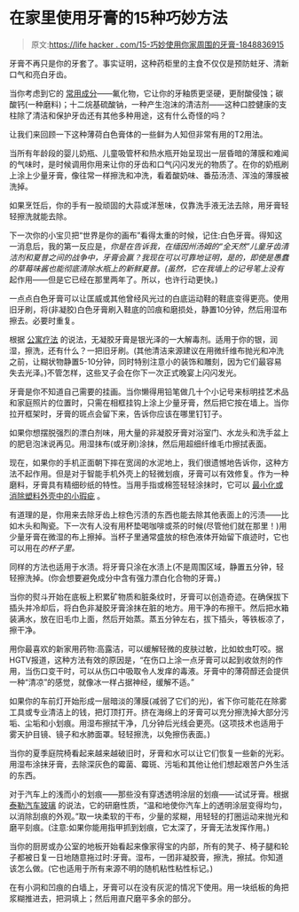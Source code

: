 # 在家里使用牙膏的15种巧妙方法

> 原文:[https://life hacker . com/15-巧妙使用你家周围的牙膏-1848836915](https://lifehacker.com/15-clever-ways-to-use-toothpaste-around-your-home-1848836915)

牙膏不再只是你的牙套了。事实证明，这种药柜里的主食不仅仅是预防蛀牙、清新口气和亮白牙齿。

当你考虑到它的 [常用成分](https://www.deltadentalins.com/oral_health/whats-in-your-toothpaste.html)——氟化物，它让你的牙釉质更坚硬，更耐酸侵蚀；碳酸钙(一种磨料)；十二烷基硫酸钠，一种产生泡沫的清洁剂——这种口腔健康的支柱除了清洁和保护牙齿还有其他多种用途，这有什么奇怪的吗？

让我们来回顾一下这种薄荷白色膏体的一些鲜为人知但非常有用的T2用法。

当所有年龄段的婴儿奶瓶、儿童吸管杯和热水瓶开始呈现出一层昏暗的薄膜和难闻的气味时，是时候调用你用来让你的牙齿和口气闪闪发光的物质了。在你的奶瓶刷上涂上少量牙膏，像往常一样擦洗和冲洗，看着酸奶味、番茄汤渍、浑浊的薄膜被洗掉。

如果烹饪后，你的手有一股顽固的大蒜或洋葱味，仅靠洗手液无法去除，用牙膏轻轻擦洗就能去除。

下一次你的小宝贝把“世界是你的画布”看得太重的时候，记住:白色牙膏。得知这一消息后，我的第一反应是，*你是在告诉我，在缅因州汤姆的“全天然”儿童牙齿清洁剂和夏普之间的战争中，牙膏会赢？*我现在可以可靠地证明，是的，即使是愚蠢的草莓味酱也能彻底清除水瓶上的新鲜夏普。(虽然，它在我墙上的记号笔上*没有*起作用——但是它已经在那里两年了。所以，也许行动更快。)

一点点白色牙膏可以让匡威或其他曾经风光过的白底运动鞋的鞋底变得更亮。使用旧牙刷，将(非凝胶)白色牙膏刷入鞋底的凹痕和磨损处，静置10分钟，然后用湿布擦去。必要时重复。

根据 [公寓疗法](https://www.apartmenttherapy.com/how-to-polish-silver-with-toothpaste-210817) 的说法，无凝胶牙膏是银光泽的一大解毒剂。适用于你的银，润湿，擦洗，还有什么？一把旧牙刷。(其他清洁来源建议在用微纤维布抛光和冲洗之前，让糊状物静置5-10分钟，同时特别注意小的装饰和雕刻，因为它们最容易失去光泽。)不管怎样，这些叉子会在你下一次正式晚宴上闪闪发光。

牙膏是你不知道自己需要的挂画。当你懒得用铅笔做几十个小记号来标明挂艺术品和家庭照片的位置时，只需在相框挂钩上涂上少量牙膏，然后把它按在墙上。当你拉开框架时，牙膏的斑点会留下来，告诉你应该在哪里钉钉子。

如果你想摆脱强烈的漂白剂味，用大量的非凝胶牙膏对浴室门、水龙头和洗手盆上的肥皂泡沫说再见。用湿抹布(或牙刷)涂抹，然后用超细纤维毛巾擦拭表面。

现在，如果你的手机正面朝下摔在宽阔的水泥地上，我们很遗憾地告诉你，这种方法不起作用。但是对于智能手机外壳上的轻微划痕，牙膏可以有效修复。作为一种磨料，牙膏具有精细砂纸的特性。当用手指或棉签轻轻涂抹时，它可以 [最小化或消除塑料外壳中的小瑕疵](https://www.gadgetgone.com/blog/fix-phone-screen-scratches/amp/) 。

有道理的是，你用来去除牙齿上棕色污渍的东西也能去除其他表面上的污渍——比如木头和陶瓷。下一次有人没有用杯垫喝咖啡或茶的时候(尽管他们就在那里！)用少量牙膏在微湿的布上擦掉。当杯子里通常盛放的棕色液体开始留下痕迹时，它也可以用在*的杯子里。* 

同样的方法也适用于水渍。将牙膏只涂在水渍上(不是周围区域，静置五分钟，轻轻擦洗掉。(你会想要避免成分中含有强力漂白化合物的牙膏。)

当你的熨斗开始在底板上积累矿物质和脏条纹时，牙膏可以创造奇迹。在确保拔下插头并冷却后，将白色非凝胶牙膏涂抹在脏的地方。用干净的布擦干。然后把水箱装满水，放在旧毛巾上面，然后开始蒸。蒸五分钟左右，拔下插头，等铁板凉了，擦干净。

用你最喜欢的新家用药物:高露洁，可以缓解轻微的皮肤过敏，比如蚊虫叮咬。据HGTV报道，这种方法有效的原因是，“在伤口上涂一点牙膏可以起到收敛剂的作用，当伤口变干时，可以从伤口中吸取令人发痒的毒液。牙膏中的薄荷醇还会提供一种“清凉”的感觉，就像冰一样占据神经，缓解不适。”

如果你的车前灯开始形成一层暗淡的薄膜(减弱了它们的光)，省下你可能花在除雾工具或专业清洁上的钱，把灯顶打开。挤在海绵上的牙膏可以充分擦洗掉大部分污垢、尘垢和小划痕。用湿布擦拭干净，几分钟后光线会更亮。(这项技术也适用于雾天护目镜、镜子和水肺面罩。轻轻擦洗，以免擦伤表面。)

当你的夏季庭院椅看起来越来越破旧时，牙膏和水可以让它们恢复一些新的光彩。用湿布涂抹牙膏，去除深灰色的霉菌、霉斑、污垢和其他让他们想起艰苦户外生活的东西。

对于汽车上的浅而小的划痕——那些没有穿透透明涂层的划痕——试试牙膏。根据 [泰勒汽车玻璃](https://taylorautoglass.com/buff-paint-scratches-toothpaste/#:~:text=It%20acts%20as%20a%20light,the%20appearance%20of%20the%20scratch.) 的说法，它的研磨性质，“温和地使你汽车上的透明涂层变得均匀，以消除刮痕的外观。”取一块柔软的干布，少量的浆糊，用轻轻的打圈运动来抛光和磨平刻痕。(注意:如果你能用指甲抓到划痕，它太深了，牙膏无法发挥作用。)

当你的厨房或办公室的地板开始看起来像家得宝的内部，所有的凳子、椅子腿和轮子都被日复一日地随意拖过时:牙膏。湿布，一团非凝胶膏，擦洗，擦拭。你知道该怎么做。(它也适用于所有来源不明的随机粘性粘性标记。)

在有小洞和凹痕的白墙上，牙膏可以在没有灰泥的情况下使用。用一块纸板的角把浆糊推进去，把洞填上；然后用直尺磨平多余的部分。